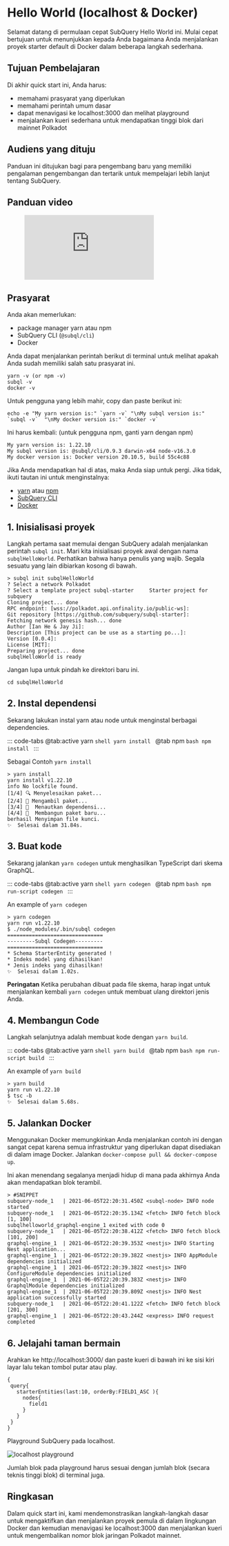 # Hello World (localhost & Docker)

Selamat datang di permulaan cepat SubQuery Hello World ini. Mulai cepat bertujuan untuk menunjukkan kepada Anda bagaimana Anda menjalankan proyek starter default di Docker dalam beberapa langkah sederhana.

## Tujuan Pembelajaran

Di akhir quick start ini, Anda harus:

- memahami prasyarat yang diperlukan
- memahami perintah umum dasar
- dapat menavigasi ke localhost:3000 dan melihat playground
- menjalankan kueri sederhana untuk mendapatkan tinggi blok dari mainnet Polkadot

## Audiens yang dituju

Panduan ini ditujukan bagi para pengembang baru yang memiliki pengalaman pengembangan dan tertarik untuk mempelajari lebih lanjut tentang SubQuery.

## Panduan video

<figure class="video_container">
  <iframe src="https://www.youtube.com/embed/j034cyUYb7k" frameborder="0" allowfullscreen="true"></iframe>
</figure>

## Prasyarat

Anda akan memerlukan:

- package manager yarn atau npm
- SubQuery CLI (`@subql/cli`)
- Docker

Anda dapat menjalankan perintah berikut di terminal untuk melihat apakah Anda sudah memiliki salah satu prasyarat ini.

```shell
yarn -v (or npm -v)
subql -v
docker -v
```

Untuk pengguna yang lebih mahir, copy dan paste berikut ini:

```shell
echo -e "My yarn version is:" `yarn -v` "\nMy subql version is:" `subql -v`  "\nMy docker version is:" `docker -v`
```

Ini harus kembali: (untuk pengguna npm, ganti yarn dengan npm)

```shell
My yarn version is: 1.22.10
My subql version is: @subql/cli/0.9.3 darwin-x64 node-v16.3.0
My docker version is: Docker version 20.10.5, build 55c4c88
```

Jika Anda mendapatkan hal di atas, maka Anda siap untuk pergi. Jika tidak, ikuti tautan ini untuk menginstalnya:

- [yarn](https://classic.yarnpkg.com/en/docs/install/) atau [npm](https://www.npmjs.com/get-npm)
- [SubQuery CLI](quickstart-polkadot.md#install-the-subquery-cli)
- [Docker](https://docs.docker.com/get-docker/)

## 1. Inisialisasi proyek

Langkah pertama saat memulai dengan SubQuery adalah menjalankan perintah `subql init`. Mari kita inisialisasi proyek awal dengan nama `subqlHelloWorld`. Perhatikan bahwa hanya penulis yang wajib. Segala sesuatu yang lain dibiarkan kosong di bawah.

```shell
> subql init subqlHelloWorld
? Select a network Polkadot
? Select a template project subql-starter     Starter project for subquery
Cloning project... done
RPC endpoint: [wss://polkadot.api.onfinality.io/public-ws]:
Git repository [https://github.com/subquery/subql-starter]:
Fetching network genesis hash... done
Author [Ian He & Jay Ji]:
Description [This project can be use as a starting po...]:
Version [0.0.4]:
License [MIT]:
Preparing project... done
subqlHelloWorld is ready

```

Jangan lupa untuk pindah ke direktori baru ini.

```shell
cd subqlHelloWorld
```

## 2. Instal dependensi

Sekarang lakukan instal yarn atau node untuk menginstal berbagai dependencies.

::: code-tabs @tab:active yarn `shell yarn install `
@tab npm `bash npm install ` :::

Sebagai Contoh `yarn install`

```shell
> yarn install
yarn install v1.22.10
info No lockfile found.
[1/4] 🔍 Menyelesaikan paket...
[2/4] 🚚 Mengambil paket...
[3/4] 🔗  Menautkan dependensi...
[4/4] 🔨  Membangun paket baru...
berhasil Menyimpan file kunci.
✨  Selesai dalam 31.84s.
```

## 3. Buat kode

Sekarang jalankan `yarn codegen` untuk menghasilkan TypeScript dari skema GraphQL.

::: code-tabs @tab:active yarn `shell yarn codegen `
@tab npm `bash npm run-script codegen ` :::

An example of `yarn codegen`

```shell
> yarn codegen
yarn run v1.22.10
$ ./node_modules/.bin/subql codegen
===============================
---------Subql Codegen---------
===============================
* Schema StarterEntity generated !
* Indeks model yang dihasilkan!
* Jenis indeks yang dihasilkan!
✨  Selesai dalam 1.02s.
```

**Peringatan** Ketika perubahan dibuat pada file skema, harap ingat untuk menjalankan kembali `yarn codegen` untuk membuat ulang direktori jenis Anda.

## 4. Membangun Code

Langkah selanjutnya adalah membuat kode dengan `yarn build`.

::: code-tabs @tab:active yarn `shell yarn build `
@tab npm `bash npm run-script build ` :::

An example of `yarn build`

```shell
> yarn build
yarn run v1.22.10
$ tsc -b
✨  Selesai dalam 5.68s.
```

## 5. Jalankan Docker

Menggunakan Docker memungkinkan Anda menjalankan contoh ini dengan sangat cepat karena semua infrastruktur yang diperlukan dapat disediakan di dalam image Docker. Jalankan `docker-compose pull && docker-compose up`.

Ini akan menendang segalanya menjadi hidup di mana pada akhirnya Anda akan mendapatkan blok terambil.

```shell
> #SNIPPET
subquery-node_1   | 2021-06-05T22:20:31.450Z <subql-node> INFO node started
subquery-node_1   | 2021-06-05T22:20:35.134Z <fetch> INFO fetch block [1, 100]
subqlhelloworld_graphql-engine_1 exited with code 0
subquery-node_1   | 2021-06-05T22:20:38.412Z <fetch> INFO fetch block [101, 200]
graphql-engine_1  | 2021-06-05T22:20:39.353Z <nestjs> INFO Starting Nest application...
graphql-engine_1  | 2021-06-05T22:20:39.382Z <nestjs> INFO AppModule dependencies initialized
graphql-engine_1  | 2021-06-05T22:20:39.382Z <nestjs> INFO ConfigureModule dependencies initialized
graphql-engine_1  | 2021-06-05T22:20:39.383Z <nestjs> INFO GraphqlModule dependencies initialized
graphql-engine_1  | 2021-06-05T22:20:39.809Z <nestjs> INFO Nest application successfully started
subquery-node_1   | 2021-06-05T22:20:41.122Z <fetch> INFO fetch block [201, 300]
graphql-engine_1  | 2021-06-05T22:20:43.244Z <express> INFO request completed

```

## 6. Jelajahi taman bermain

Arahkan ke http://localhost:3000/ dan paste kueri di bawah ini ke sisi kiri layar lalu tekan tombol putar atau play.

```
{
 query{
   starterEntities(last:10, orderBy:FIELD1_ASC ){
     nodes{
       field1
     }
   }
 }
}

```

Playground SubQuery pada localhost.

![localhost playground](/assets/img/subql_playground.png)

Jumlah blok pada playground harus sesuai dengan jumlah blok (secara teknis tinggi blok) di terminal juga.

## Ringkasan

Dalam quick start ini, kami mendemonstrasikan langkah-langkah dasar untuk mengaktifkan dan menjalankan proyek pemula di dalam lingkungan Docker dan kemudian menavigasi ke localhost:3000 dan menjalankan kueri untuk mengembalikan nomor blok jaringan Polkadot mainnet.
